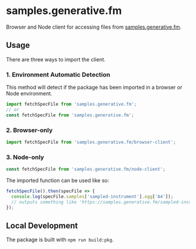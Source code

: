 # samples.generative.fm

Browser and Node client for accessing files from [samples.generative.fm](https://samples.generative.fm).

## Usage

There are three ways to import the client.

### 1. Environment Automatic Detection

This method will detect if the package has been imported in a browser or Node environment.

```javascript
import fetchSpecFile from 'samples.generative.fm';
// or
const fetchSpecFile from 'samples.generative.fm';
```

### 2. Browser-only

```javascript
import fetchSpecFile from 'samples.generative.fm/browser-client';
```

### 3. Node-only

```javascript
const fetchSpecFile from 'samples.generative.fm/node-client';
```

The imported function can be used like so:

```javascript
fetchSpecFile().then(specFile => {
  console.log(specFile.samples['sampled-instrument'].ogg['A4']);
  // outputs something like 'https://samples.generative.fm/sampled-instrument/ogg/<filename>.ogg'
});
```

## Local Development

The package is built with `npm run build:pkg`.

